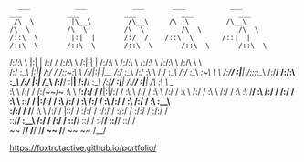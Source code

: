       ___           ___           ___       ___           ___                    ___           ___           ___           ___           ___     
     /\  \         |\__\         /\__\     /\  \         /\__\                  /\  \         /\  \         /\  \         /\  \         /\  \    
    /::\  \        |:|  |       /:/  /    /::\  \       /::|  |                /::\  \       /::\  \       /::\  \       /::\  \       /::\  \   
   /:/\:\  \       |:|  |      /:/  /    /:/\:\  \     /:|:|  |               /:/\:\  \     /:/\:\  \     /:/\:\  \     /:/\:\  \     /:/\ \  \  
  /:/  \:\__\      |:|__|__   /:/  /    /::\~\:\  \   /:/|:|  |__            /:/  \:\__\   /:/  \:\  \   /:/  \:\__\   /:/  \:\__\   _\:\~\ \  \ 
 /:/__/ \:|__|     /::::\__\ /:/__/    /:/\:\ \:\__\ /:/ |:| /\__\          /:/__/ \:|__| /:/__/ \:\__\ /:/__/ \:|__| /:/__/ \:|__| /\ \:\ \ \__\
 \:\  \ /:/  /    /:/~~/~    \:\  \    \/__\:\/:/  / \/__|:|/:/  /          \:\  \ /:/  / \:\  \ /:/  / \:\  \ /:/  / \:\  \ /:/  / \:\ \:\ \/__/
  \:\  /:/  /    /:/  /       \:\  \        \::/  /      |:/:/  /            \:\  /:/  /   \:\  /:/  /   \:\  /:/  /   \:\  /:/  /   \:\ \:\__\  
   \:\/:/  /     \/__/         \:\  \       /:/  /       |::/  /              \:\/:/  /     \:\/:/  /     \:\/:/  /     \:\/:/  /     \:\/:/  /  
    \::/__/                     \:\__\     /:/  /        /:/  /                \::/__/       \::/  /       \::/__/       \::/__/       \::/  /   
     ~~                          \/__/     \/__/         \/__/                  ~~            \/__/         ~~            ~~            \/__/    

https://foxtrotactive.github.io/portfolio/
